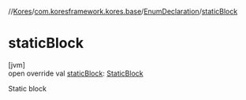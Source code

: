 //[Kores](../../../index.md)/[com.koresframework.kores.base](../index.md)/[EnumDeclaration](index.md)/[staticBlock](static-block.md)

# staticBlock

[jvm]\
open override val [staticBlock](static-block.md): [StaticBlock](../-static-block/index.md)

Static block
